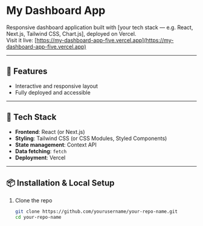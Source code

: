 # My Dashboard App

Responsive dashboard application built with [your tech stack — e.g. React, Next.js, Tailwind CSS, Chart.js], deployed on Vercel.  
Visit it live: [https://my-dashboard-app-five.vercel.app](https://my-dashboard-app-five.vercel.app)

---

## 🚀 Features

- Interactive and responsive layout    
- Fully deployed and accessible  

---

## 🧱 Tech Stack

- **Frontend**: React (or Next.js)  
- **Styling**: Tailwind CSS (or CSS Modules, Styled Components)  
- **State management**: Context API
- **Data fetching**: `fetch`
- **Deployment**: Vercel  

---

## 📦 Installation & Local Setup

1. Clone the repo  
   ```bash
   git clone https://github.com/yourusername/your-repo-name.git
   cd your-repo-name
